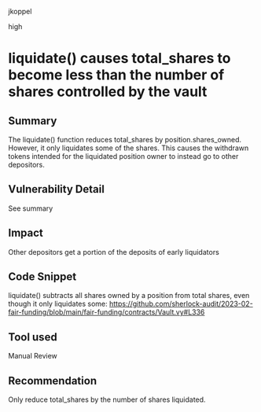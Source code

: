 jkoppel

high

# liquidate() causes total_shares to become less than the number of shares controlled by the vault

## Summary

The liquidate() function reduces total_shares by position.shares_owned. However, it only liquidates some of the shares. This causes the withdrawn tokens intended for the liquidated position owner to instead go to other depositors.

## Vulnerability Detail

See summary

## Impact

Other depositors get a portion of the deposits of early liquidators

## Code Snippet

liquidate() subtracts all shares owned by a position from total shares, even though it only liquidates some: https://github.com/sherlock-audit/2023-02-fair-funding/blob/main/fair-funding/contracts/Vault.vy#L336

## Tool used

Manual Review

## Recommendation

Only reduce total_shares by the number of shares liquidated.
